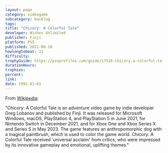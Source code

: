 ```yaml
---
layout: page
category: videogame
subcategory: backlog
tags:
title: "Chicory: A Colorful Tale"
developer: Wishes Unlimited
publisher: Finji
platform: PS5
published: 2021-06-10
howlongtobeat: 21
difficulty:
trophyGuide: https://psnprofiles.com/guide/17516-chicory-a-colorful-tale-platinum-walkthrough
durationHours:
trophies:
percent:
link:
date: 1991-01-01
---
```


From [Wikipedia](https://en.wikipedia.org/wiki/Chicory:_A_Colorful_Tale):

"Chicory: A Colorful Tale is an adventure video game by indie developer Greg Lobanov and published by Finji. It was released for Microsoft Windows, macOS, PlayStation 4, and PlayStation 5 in June 2021, for Nintendo Switch in December 2021, and for Xbox One and Xbox Series X and Series S in May 2023. The game features an anthropomorphic dog with a magical paintbrush, which is used to color the game world. Chicory: A Colorful Tale received 'universal acclaim' from critics, who were impressed by its innovative gameplay and emotional, uplifting themes."
